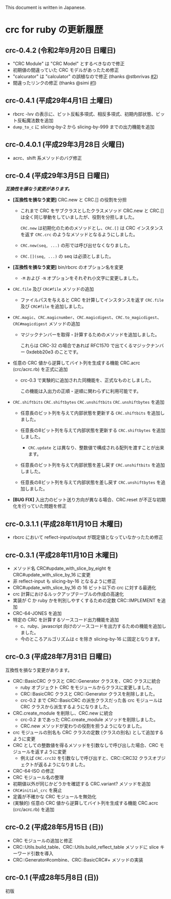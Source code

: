 This document is written in Japanese.

# crc for ruby の更新履歴

## crc-0.4.2 (令和2年9月20日 日曜日)

  * "CRC Module" は "CRC Model" とするべきなので修正
  * 初期値の間違っていた CRC モデルがあったため修正
  * "calcurator" は "calculator" の誤植なので修正 (thanks @stbnrivas [#2](https://github.com/dearblue/ruby-crc/pull/2))
  * 間違ったリンクの修正 (thanks @simi [#1](https://github.com/dearblue/ruby-crc/pull/1))


## crc-0.4.1 (平成29年4月1日 土曜日)

  * rbcrc -lvv の表示に、ビット反転多項式、相反多項式、初期内部状態、ビット反転魔法数を追加
  * ``dump_to_c`` に slicing-by-2 から slicing-by-999 までの出力機能を追加


## crc-0.4.0.1 (平成29年3月28日 火曜日)

  * acrc、shift 系メソッドのバグ修正


## crc-0.4 (平成29年3月5日 日曜日)

***互換性を損なう変更があります。***

  * **[互換性を損なう変更]** CRC.new と CRC.[] の役割を分担

      * これまで CRC をサブクラスとしたクラスメソッド CRC.new と CRC.[] は全く同じ挙動をしていましたが、役割を分担しました。

        ``CRC.new`` は初期化のためのメソッドとし、``CRC.[]`` は CRC インスタンスを返す ``CRC.crc`` のようなメソッドとなるようにしました。

      * ``CRC.new(seq, ...)`` の形では呼び出せなくなりました。

      * ``CRC.[](seq, ...)`` の seq は必須としました。

  * **[互換性を損なう変更]** bin/rbcrc のオプション名を変更

      * ``-M`` および ``-N`` オプションをそれぞれ小文字に変更しました。

  * ``CRC.file`` 及び ``CRC#file`` メソッドの追加

      * ファイルパスを与えると CRC を計算してインスタンスを返す ``CRC.file`` 及び ``CRC#file`` を追加しました。

  * ``CRC.magic``、``CRC.magicnumber``、``CRC.magicdigest``、``CRC.to_magicdigest``、``CRC#magicdigest`` メソッドの追加

      * マジックナンバーを取得・計算するためのメソッドを追加しました。

        これらは CRC-32 の場合であれば RFC1570 で出てくるマジックナンバー 0xdebb20e3 のことです。

  * 任意の CRC 値から逆算してバイト列を生成する機能 CRC.acrc (crc/acrc.rb) を正式に追加

      * crc-0.3 で実験的に追加された同機能を、正式なものとしました。

        この機能は入出力の正順・逆順に関わらずに利用可能です。

  * ``CRC.shiftbits`` ``CRC.shiftbytes`` ``CRC.unshiftbits`` ``CRC.unshiftbytes`` を追加

      * 任意長のビット列を与えて内部状態を更新する ``CRC.shiftbits`` を追加しました。

      * 任意長の8ビット列を与えて内部状態を更新する ``CRC.shiftbytes`` を追加しました。
          * ``CRC.update`` とは異なり、整数値で構成される配列を渡すことが出来ます。

      * 任意長のビット列を与えて内部状態を差し戻す ``CRC.unshiftbits`` を追加しました。

      * 任意長の8ビット列を与えて内部状態を差し戻す ``CRC.unshiftbytes`` を追加しました。

  * **[BUG FIX]** 入出力のビット送り方向が異なる場合、CRC.reset が不正な初期化を行っていた問題を修正


## crc-0.3.1.1 (平成28年11月10日 木曜日)

  * rbcrc において reflect-input/output が既定値となっていなかったため修正


## crc-0.3.1 (平成28年11月10日 木曜日)

  * メソッド名 CRC#update\_with\_slice\_by\_eight を CRC#update\_with\_slice\_by\_16 に変更
  * 非 reflect-input も slicing-by-16 となるように修正
  * CRC#update\_with\_slice\_by\_16 の 16 ビット以下の crc に対する最適化
  * crc 計算におけるルックアップテーブルの作成の高速化
  * 実装が C か ruby かを判別しやすくするための定数 CRC::IMPLEMENT を追加
  * CRC-64-JONES を追加
  * 特定の CRC を計算するソースコード出力機能を追加
      * c、ruby、javascript 向けのソースコードを出力するための機能を追加しました。
      * 今のところアルゴリズムは c を除き slicing-by-16 に固定となります。


## crc-0.3 (平成28年7月31日 日曜日)

互換性を損なう変更があります。

  * CRC::BasicCRC クラスと CRC::Generator クラスを、CRC クラスに統合
      * ruby オブジェクト CRC をモジュールからクラスに変更しました。
      * CRC::BasicCRC クラスと CRC::Generator クラスを削除しました。
      * crc-0.2 まで CRC::BasicCRC の派生クラスだった各 crc モジュールは
        CRC クラスから派生するようになりました。
  * CRC.create\_module を削除し、CRC.new に統合
      * crc-0.2 まであった CRC.create\_module メソッドを削除しました。
      * CRC.new メソッドが変わりの役割を担うようになりました。
  * crc モジュールの別名も CRC クラスの定数 (クラスの別名) として追加するように変更
  * CRC としての整数値を得るメソッドを引数なしで呼び出した場合、CRC モジュールを返すように変更
      * 例えば ``CRC.crc32`` を引数なしで呼び出すと、CRC::CRC32 クラスオブジェクトが返るようになりました。
  * CRC-64-ISO の修正
  * CRC モジュール名の整理
  * 初期値以外が同じかどうかを確認する CRC.variant? メソッドを追加
  * ``CRC#initial_crc`` を廃止
  * 定義が不確かな CRC モジュールを無効化
  * (実験的) 任意の CRC 値から逆算してバイト列を生成する機能 CRC.acrc (crc/acrc.rb) を追加

## crc-0.2 (平成28年5月15日 (日))

  * CRC モジュールの追加と修正
  * CRC::Utils.build\_table、CRC::Utils.build\_reflect\_table メソッドに slice キーワード引数を導入
  * CRC::Generator#combine、CRC::BasicCRC#+ メソッドの実装

## crc-0.1 (平成28年5月8日 (日))

初版

